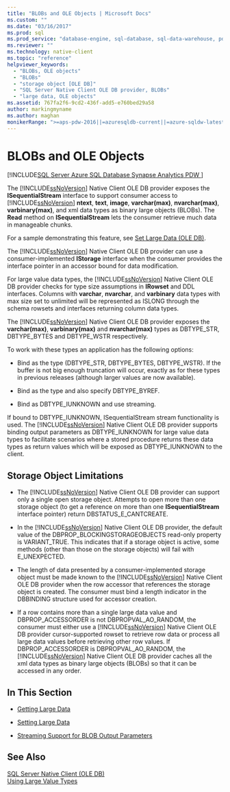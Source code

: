 ```yaml
---
title: "BLOBs and OLE Objects | Microsoft Docs"
ms.custom: ""
ms.date: "03/16/2017"
ms.prod: sql
ms.prod_service: "database-engine, sql-database, sql-data-warehouse, pdw"
ms.reviewer: ""
ms.technology: native-client
ms.topic: "reference"
helpviewer_keywords: 
  - "BLOBs, OLE objects"
  - "BLOBs"
  - "storage object [OLE DB]"
  - "SQL Server Native Client OLE DB provider, BLOBs"
  - "large data, OLE objects"
ms.assetid: 767fa2f6-9cd2-436f-add5-e760bed29a58
author: markingmyname
ms.author: maghan
monikerRange: ">=aps-pdw-2016||=azuresqldb-current||=azure-sqldw-latest||>=sql-server-2016||=sqlallproducts-allversions||>=sql-server-linux-2017||=azuresqldb-mi-current"
---
```

# BLOBs and OLE Objects
[!INCLUDE[SQL Server Azure SQL Database Synapse Analytics PDW ](../../includes/applies-to-version/sql-asdb-asdbmi-asa-pdw.md)]

  The [!INCLUDE[ssNoVersion](../../includes/ssnoversion-md.md)] Native Client OLE DB provider exposes the **ISequentialStream** interface to support consumer access to [!INCLUDE[ssNoVersion](../../includes/ssnoversion-md.md)] **ntext**, **text**, **image**, **varchar(max)**, **nvarchar(max)**, **varbinary(max)**, and xml data types as binary large objects (BLOBs). The **Read** method on **ISequentialStream** lets the consumer retrieve much data in manageable chunks.  
  
 For a sample demonstrating this feature, see [Set Large Data &#40;OLE DB&#41;](../../relational-databases/native-client-ole-db-how-to/set-large-data-ole-db.md).  
  
 The [!INCLUDE[ssNoVersion](../../includes/ssnoversion-md.md)] Native Client OLE DB provider can use a consumer-implemented **IStorage** interface when the consumer provides the interface pointer in an accessor bound for data modification.  
  
 For large value data types, the [!INCLUDE[ssNoVersion](../../includes/ssnoversion-md.md)] Native Client OLE DB provider checks for type size assumptions in **IRowset** and DDL interfaces. Columns with **varchar**, **nvarchar**, and **varbinary** data types with max size set to unlimited will be represented as ISLONG through the schema rowsets and interfaces returning column data types.  
  
 The [!INCLUDE[ssNoVersion](../../includes/ssnoversion-md.md)] Native Client OLE DB provider exposes the **varchar(max)**, **varbinary(max)** and **nvarchar(max)** types as DBTYPE_STR, DBTYPE_BYTES and DBTYPE_WSTR respectively.  
  
 To work with these types an application has the following options:  
  
-   Bind as the type (DBTYPE_STR, DBTYPE_BYTES, DBTYPE_WSTR). If the buffer is not big enough truncation will occur, exactly as for these types in previous releases (although larger values are now available).  
  
-   Bind as the type and also specify DBTYPE_BYREF.  
  
-   Bind as DBTYPE_IUNKNOWN and use streaming.  
  
 If bound to DBTYPE_IUNKNOWN, ISequentialStream stream functionality is used. The [!INCLUDE[ssNoVersion](../../includes/ssnoversion-md.md)] Native Client OLE DB provider supports binding output parameters as DBTYPE_IUNKNOWN for large value data types to facilitate scenarios where a stored procedure returns these data types as return values which will be exposed as DBTYPE_IUNKNOWN to the client.  
  
## Storage Object Limitations  
  
-   The [!INCLUDE[ssNoVersion](../../includes/ssnoversion-md.md)] Native Client OLE DB provider can support only a single open storage object. Attempts to open more than one storage object (to get a reference on more than one **ISequentialStream** interface pointer) return DBSTATUS_E_CANTCREATE.  
  
-   In the [!INCLUDE[ssNoVersion](../../includes/ssnoversion-md.md)] Native Client OLE DB provider, the default value of the DBPROP_BLOCKINGSTORAGEOBJECTS read-only property is VARIANT_TRUE. This indicates that if a storage object is active, some methods (other than those on the storage objects) will fail with E_UNEXPECTED.  
  
-   The length of data presented by a consumer-implemented storage object must be made known to the [!INCLUDE[ssNoVersion](../../includes/ssnoversion-md.md)] Native Client OLE DB provider when the row accessor that references the storage object is created. The consumer must bind a length indicator in the DBBINDING structure used for accessor creation.  
  
-   If a row contains more than a single large data value and DBPROP_ACCESSORDER is not DBPROPVAL_AO_RANDOM, the consumer must either use a [!INCLUDE[ssNoVersion](../../includes/ssnoversion-md.md)] Native Client OLE DB provider cursor-supported rowset to retrieve row data or process all large data values before retrieving other row values. If DBPROP_ACCESSORDER is DBPROPVAL_AO_RANDOM, the [!INCLUDE[ssNoVersion](../../includes/ssnoversion-md.md)] Native Client OLE DB provider caches all the xml data types as binary large objects (BLOBs) so that it can be accessed in any order.  
  
## In This Section  
  
-   [Getting Large Data](../../relational-databases/native-client-ole-db-blobs/getting-large-data.md)  
  
-   [Setting Large Data](../../relational-databases/native-client-ole-db-blobs/setting-large-data.md)  
  
-   [Streaming Support for BLOB Output Parameters](../../relational-databases/native-client-ole-db-blobs/streaming-support-for-blob-output-parameters.md)  
  
## See Also  
 [SQL Server Native Client &#40;OLE DB&#41;](../../relational-databases/native-client/ole-db/sql-server-native-client-ole-db.md)   
 [Using Large Value Types](../../relational-databases/native-client/features/using-large-value-types.md)  
  
  
